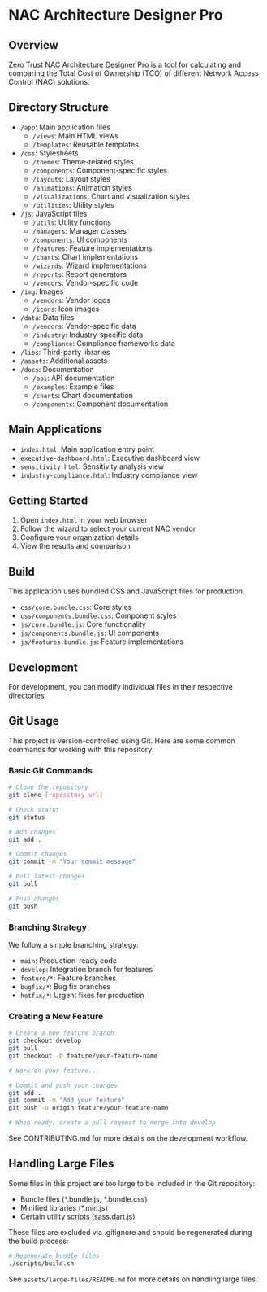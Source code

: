 # NAC Architecture Designer Pro

## Overview
Zero Trust NAC Architecture Designer Pro is a tool for calculating and comparing the Total Cost of Ownership (TCO) of different Network Access Control (NAC) solutions.

## Directory Structure
- `/app`: Main application files
  - `/views`: Main HTML views
  - `/templates`: Reusable templates
- `/css`: Stylesheets
  - `/themes`: Theme-related styles
  - `/components`: Component-specific styles
  - `/layouts`: Layout styles
  - `/animations`: Animation styles
  - `/visualizations`: Chart and visualization styles
  - `/utilities`: Utility styles
- `/js`: JavaScript files
  - `/utils`: Utility functions
  - `/managers`: Manager classes
  - `/components`: UI components
  - `/features`: Feature implementations
  - `/charts`: Chart implementations
  - `/wizards`: Wizard implementations
  - `/reports`: Report generators
  - `/vendors`: Vendor-specific code
- `/img`: Images
  - `/vendors`: Vendor logos
  - `/icons`: Icon images
- `/data`: Data files
  - `/vendors`: Vendor-specific data
  - `/industry`: Industry-specific data
  - `/compliance`: Compliance frameworks data
- `/libs`: Third-party libraries
- `/assets`: Additional assets
- `/docs`: Documentation
  - `/api`: API documentation
  - `/examples`: Example files
  - `/charts`: Chart documentation
  - `/components`: Component documentation

## Main Applications
- `index.html`: Main application entry point
- `executive-dashboard.html`: Executive dashboard view
- `sensitivity.html`: Sensitivity analysis view
- `industry-compliance.html`: Industry compliance view

## Getting Started
1. Open `index.html` in your web browser
2. Follow the wizard to select your current NAC vendor
3. Configure your organization details
4. View the results and comparison

## Build
This application uses bundled CSS and JavaScript files for production.
- `css/core.bundle.css`: Core styles
- `css/components.bundle.css`: Component styles
- `js/core.bundle.js`: Core functionality
- `js/components.bundle.js`: UI components
- `js/features.bundle.js`: Feature implementations

## Development
For development, you can modify individual files in their respective directories.

## Git Usage

This project is version-controlled using Git. Here are some common commands for working with this repository:

### Basic Git Commands

```bash
# Clone the repository
git clone [repository-url]

# Check status
git status

# Add changes
git add .

# Commit changes
git commit -m "Your commit message"

# Pull latest changes
git pull

# Push changes
git push
```

### Branching Strategy

We follow a simple branching strategy:

- `main`: Production-ready code
- `develop`: Integration branch for features
- `feature/*`: Feature branches
- `bugfix/*`: Bug fix branches
- `hotfix/*`: Urgent fixes for production

### Creating a New Feature

```bash
# Create a new feature branch
git checkout develop
git pull
git checkout -b feature/your-feature-name

# Work on your feature...

# Commit and push your changes
git add .
git commit -m "Add your feature"
git push -u origin feature/your-feature-name

# When ready, create a pull request to merge into develop
```

See CONTRIBUTING.md for more details on the development workflow.

## Handling Large Files

Some files in this project are too large to be included in the Git repository:

- Bundle files (*.bundle.js, *.bundle.css)
- Minified libraries (*.min.js)
- Certain utility scripts (sass.dart.js)

These files are excluded via .gitignore and should be regenerated during the build process:

```bash
# Regenerate bundle files
./scripts/build.sh
```

See `assets/large-files/README.md` for more details on handling large files.

